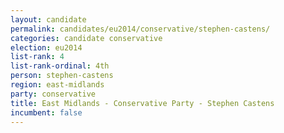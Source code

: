 ```yaml
---
layout: candidate
permalink: candidates/eu2014/conservative/stephen-castens/
categories: candidate conservative
election: eu2014
list-rank: 4
list-rank-ordinal: 4th
person: stephen-castens
region: east-midlands
party: conservative
title: East Midlands - Conservative Party - Stephen Castens
incumbent: false
---
```

